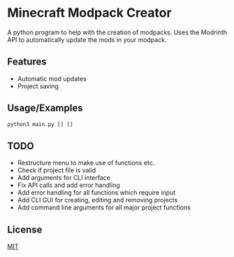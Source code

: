 
# Minecraft Modpack Creator

A python program to help with the creation of modpacks. Uses the Modrinth API to automatically update the mods in your modpack.


## Features

- Automatic mod updates
- Project saving


## Usage/Examples

```python
python3 main.py [] []
```

## TODO
- Restructure menu to make use of functions etc.
- Check if project file is valid
- Add arguments for CLI interface
- Fix API calls and add error handling
- Add error handling for all functions which require input
- Add CLI GUI for creating, editing and removing projects
- Add command line arguments for all major project functions

## License

[MIT](https://choosealicense.com/licenses/mit/)

